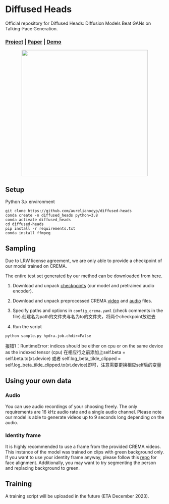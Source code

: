 # Diffused Heads 

Official repository for Diffused Heads: Diffusion Models Beat GANs on Talking-Face Generation.

### [Project](https://mstypulkowski.github.io/diffusedheads/) | [Paper](https://arxiv.org/abs/2301.03396) | [Demo](https://youtu.be/DSipIDj-5q0)

<p align="center">
<img src='./intro.gif' width=400>
</p>

## Setup
Python 3.x environment
```
git clone https://github.com/aurelianocyp/diffused-heads
conda create -n diffused_heads python=3.8
conda activate diffused_heads
cd diffused-heads
pip install -r requirements.txt
conda install ffmpeg
```

## Sampling
Due to LRW license agreement, we are only able to provide a checkpoint of our model trained on CREMA.

The entire test set generated by our method can be downloaded from [here](https://drive.google.com/file/d/1zWSqtV7O4WGkgh6WB55b8Mdg2lXXUudH/view?usp=drive_link).


1. Download and unpack [checkpoints](https://drive.google.com/file/d/1U90egQvzERHclTYPCjZadrEMyF7TAPa-/view?usp=drive_link) (our model and pretrained audio encoder).
   
2. Download and unpack preprocessed CREMA [video](https://drive.google.com/file/d/1rM0FZLGiy-bJcxpv4CTlbUf0FuROubdk/view?usp=drive_link) and [audio](https://drive.google.com/file/d/1uS7Vi8EwarJFGQhsYHDMSkQmaNuiJIVW/view?usp=drive_link) files.
   
3. Specify paths and options in `config_crema.yaml` (check comments in the file).创建名为path的文件夹与名为to的文件夹，将两个checkpoint放进去
   
4. Run the script
```
python sample.py hydra.job.chdir=False
```
报错1：RuntimeError: indices should be either on cpu or on the same device as the indexed tensor (cpu)
在相应行之前添加上self.beta = self.beta.to(xt.device) 或者 self.log_beta_tilde_clipped = self.log_beta_tilde_clipped.to(xt.device)即可，注意需要更换相应self后的变量

## Using your own data
### Audio
You can use audio recordings of your choosing freely. The only requirements are 16 kHz audio rate and a single audio channel. Please note our model is able to generate videos up to 9 seconds long depending on the audio.

### Identity frame
It is highly recommended to use a frame from the provided CREMA videos. This instance of the model was trained on clips with green background only. If you want to use your identity frame anyway, please follow this [repo](https://github.com/DinoMan/face-processor) for face alignment. Additionally, you may want to try segmenting the person and replacing background to green.

## Training
A training script will be uploaded in the future (ETA December 2023).


